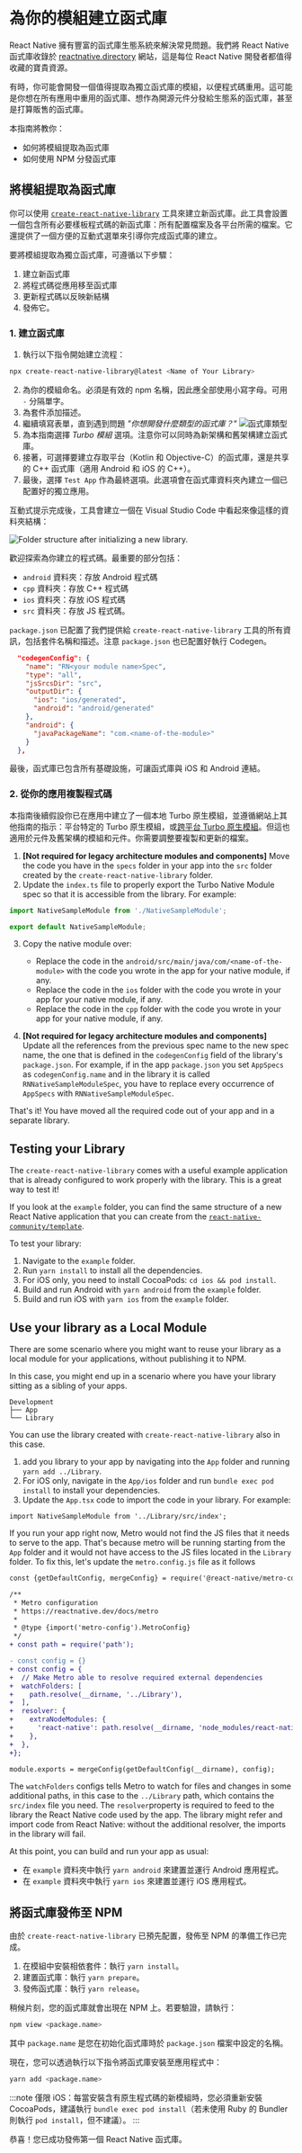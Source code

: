 # 為你的模組建立函式庫

React Native 擁有豐富的函式庫生態系統來解決常見問題。我們將 React Native 函式庫收錄於 [reactnative.directory](https://reactnative.directory) 網站，這是每位 React Native 開發者都值得收藏的寶貴資源。

有時，你可能會開發一個值得提取為獨立函式庫的模組，以便程式碼重用。這可能是你想在所有應用中重用的函式庫、想作為開源元件分發給生態系的函式庫，甚至是打算販售的函式庫。

本指南將教你：

- 如何將模組提取為函式庫
- 如何使用 NPM 分發函式庫

## 將模組提取為函式庫

你可以使用 [`create-react-native-library`](https://callstack.github.io/react-native-builder-bob/create) 工具來建立新函式庫。此工具會設置一個包含所有必要樣板程式碼的新函式庫：所有配置檔案及各平台所需的檔案。它還提供了一個方便的互動式選單來引導你完成函式庫的建立。

要將模組提取為獨立函式庫，可遵循以下步驟：

1. 建立新函式庫
2. 將程式碼從應用移至函式庫
3. 更新程式碼以反映新結構
4. 發佈它。

### 1. 建立函式庫

1. 執行以下指令開始建立流程：

```sh
npx create-react-native-library@latest <Name of Your Library>
```

2. 為你的模組命名。必須是有效的 npm 名稱，因此應全部使用小寫字母。可用 `-` 分隔單字。
3. 為套件添加描述。
4. 繼續填寫表單，直到遇到問題 _"你想開發什麼類型的函式庫？"_
   ![函式庫類型](/docs/assets/what-library.png)
5. 為本指南選擇 _Turbo 模組_ 選項。注意你可以同時為新架構和舊架構建立函式庫。
6. 接著，可選擇要建立存取平台（Kotlin 和 Objective-C）的函式庫，還是共享的 C++ 函式庫（適用 Android 和 iOS 的 C++）。
7. 最後，選擇 `Test App` 作為最終選項。此選項會在函式庫資料夾內建立一個已配置好的獨立應用。

互動式提示完成後，工具會建立一個在 Visual Studio Code 中看起來像這樣的資料夾結構：

<img class="half-size" alt="Folder structure after initializing a new library." src="/docs/assets/turbo-native-modules/c++visualstudiocode.webp" />

歡迎探索為你建立的程式碼。最重要的部分包括：

- `android` 資料夾：存放 Android 程式碼
- `cpp` 資料夾：存放 C++ 程式碼
- `ios` 資料夾：存放 iOS 程式碼
- `src` 資料夾：存放 JS 程式碼。

`package.json` 已配置了我們提供給 `create-react-native-library` 工具的所有資訊，包括套件名稱和描述。注意 `package.json` 也已配置好執行 Codegen。

```json
  "codegenConfig": {
    "name": "RN<your module name>Spec",
    "type": "all",
    "jsSrcsDir": "src",
    "outputDir": {
      "ios": "ios/generated",
      "android": "android/generated"
    },
    "android": {
      "javaPackageName": "com.<name-of-the-module>"
    }
  },
```

最後，函式庫已包含所有基礎設施，可讓函式庫與 iOS 和 Android 連結。

### 2. 從你的應用複製程式碼

本指南後續假設你已在應用中建立了一個本地 Turbo 原生模組，並遵循網站上其他指南的指示：平台特定的 Turbo 原生模組，或[跨平台 Turbo 原生模組](./pure-cxx-modules)。但這也適用於元件及舊架構的模組和元件。你需要調整要複製和更新的檔案。

<!-- TODO: add links for Turbo Native Modules -->

1. **[Not required for legacy architecture modules and components]** Move the code you have in the `specs` folder in your app into the `src` folder created by the `create-react-native-library` folder.
2. Update the `index.ts` file to properly export the Turbo Native Module spec so that it is accessible from the library. For example:

```ts
import NativeSampleModule from './NativeSampleModule';

export default NativeSampleModule;
```

3. Copy the native module over:

   - Replace the code in the `android/src/main/java/com/<name-of-the-module>` with the code you wrote in the app for your native module, if any.
   - Replace the code in the `ios` folder with the code you wrote in your app for your native module, if any.
   - Replace the code in the `cpp` folder with the code you wrote in your app for your native module, if any.

4. **[Not required for legacy architecture modules and components]** Update all the references from the previous spec name to the new spec name, the one that is defined in the `codegenConfig` field of the library's `package.json`. For example, if in the app `package.json` you set `AppSpecs` as `codegenConfig.name` and in the library it is called `RNNativeSampleModuleSpec`, you have to replace every occurrence of `AppSpecs` with `RNNativeSampleModuleSpec`.

That's it! You have moved all the required code out of your app and in a separate library.

## Testing your Library

The `create-react-native-library` comes with a useful example application that is already configured to work properly with the library. This is a great way to test it!

If you look at the `example` folder, you can find the same structure of a new React Native application that you can create from the [`react-native-community/template`](https://github.com/react-native-community/template).

To test your library:

1. Navigate to the `example` folder.
2. Run `yarn install` to install all the dependencies.
3. For iOS only, you need to install CocoaPods: `cd ios && pod install`.
4. Build and run Android with `yarn android` from the `example` folder.
5. Build and run iOS with `yarn ios` from the `example` folder.

## Use your library as a Local Module

There are some scenario where you might want to reuse your library as a local module for your applications, without publishing it to NPM.

In this case, you might end up in a scenario where you have your library sitting as a sibling of your apps.

```shell
Development
├── App
└── Library
```

You can use the library created with `create-react-native-library` also in this case.

1. add you library to your app by navigating into the `App` folder and running `yarn add ../Library`.
2. For iOS only, navigate in the `App/ios` folder and run `bundle exec pod install` to install your dependencies.
3. Update the `App.tsx` code to import the code in your library. For example:

```tsx
import NativeSampleModule from '../Library/src/index';
```

If you run your app right now, Metro would not find the JS files that it needs to serve to the app. That's because metro will be running starting from the `App` folder and it would not have access to the JS files located in the `Library` folder. To fix this, let's update the `metro.config.js` file as it follows

```diff
const {getDefaultConfig, mergeConfig} = require('@react-native/metro-config');

/**
 * Metro configuration
 * https://reactnative.dev/docs/metro
 *
 * @type {import('metro-config').MetroConfig}
 */
+ const path = require('path');

- const config = {}
+ const config = {
+  // Make Metro able to resolve required external dependencies
+  watchFolders: [
+    path.resolve(__dirname, '../Library'),
+  ],
+  resolver: {
+    extraNodeModules: {
+      'react-native': path.resolve(__dirname, 'node_modules/react-native'),
+    },
+  },
+};

module.exports = mergeConfig(getDefaultConfig(__dirname), config);
```

The `watchFolders` configs tells Metro to watch for files and changes in some additional paths, in this case to the `../Library` path, which contains the `src/index` file you need.
The `resolver`property is required to feed to the library the React Native code used by the app. The library might refer and import code from React Native: without the additional resolver, the imports in the library will fail.

At this point, you can build and run your app as usual:

- 在 `example` 資料夾中執行 `yarn android` 來建置並運行 Android 應用程式。
- 在 `example` 資料夾中執行 `yarn ios` 來建置並運行 iOS 應用程式。

## 將函式庫發佈至 NPM

由於 `create-react-native-library` 已預先配置，發佈至 NPM 的準備工作已完成。

1. 在模組中安裝相依套件：執行 `yarn install`。
2. 建置函式庫：執行 `yarn prepare`。
3. 發佈函式庫：執行 `yarn release`。

稍候片刻，您的函式庫就會出現在 NPM 上。若要驗證，請執行：

```bash
npm view <package.name>
```

其中 `package.name` 是您在初始化函式庫時於 `package.json` 檔案中設定的名稱。

現在，您可以透過執行以下指令將函式庫安裝至應用程式中：

```bash
yarn add <package.name>
```

:::note
僅限 iOS：每當安裝含有原生程式碼的新模組時，您必須重新安裝 CocoaPods，建議執行 `bundle exec pod install`（若未使用 Ruby 的 Bundler 則執行 `pod install`，但不建議）。
:::

恭喜！您已成功發佈第一個 React Native 函式庫。